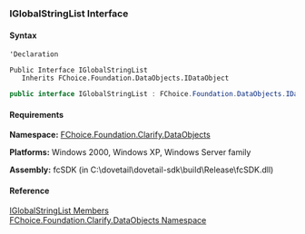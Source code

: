 ﻿### IGlobalStringList Interface

#### Syntax

```vbnet
'Declaration

Public Interface IGlobalStringList 
   Inherits FChoice.Foundation.DataObjects.IDataObject
```

```csharp 
public interface IGlobalStringList : FChoice.Foundation.DataObjects.IDataObject
```  

#### Requirements

**Namespace:** [FChoice.Foundation.Clarify.DataObjects](fcSDK~FChoice.Foundation.Clarify.DataObjects_namespace.md)

**Platforms:** Windows 2000, Windows XP, Windows Server family

**Assembly:** fcSDK (in C:\\dovetail\\dovetail-sdk\\build\\Release\\fcSDK.dll)

#### Reference

[IGlobalStringList Members](fcSDK~FChoice.Foundation.Clarify.DataObjects.IGlobalStringList_members.md)  
[FChoice.Foundation.Clarify.DataObjects Namespace](fcSDK~FChoice.Foundation.Clarify.DataObjects_namespace.md)